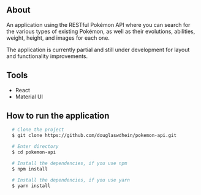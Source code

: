## About
An application using the RESTful Pokémon API where you can search for the various types of existing Pokémon, as well as their evolutions, abilities, weight, height, and images for each one. 

The application is currently partial and still under development for layout and functionality improvements.

## Tools
 - React
 - Material UI

## How to run the application

```bash
  # Clone the project
  $ git clone https://github.com/douglaswdhein/pokemon-api.git
```

```bash
  # Enter directory
  $ cd pokemon-api
```


```bash
  # Install the dependencies, if you use npm
  $ npm install
```

```bash
  # Install the dependencies, if you use yarn
  $ yarn install
```
